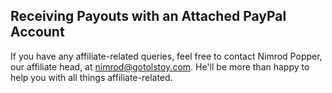 ## Receiving Payouts with an Attached PayPal Account

If you have any affiliate-related queries, feel free to contact Nimrod Popper, our affiliate head, at nimrod@gotolstoy.com. He'll be more than happy to help you with all things affiliate-related.
